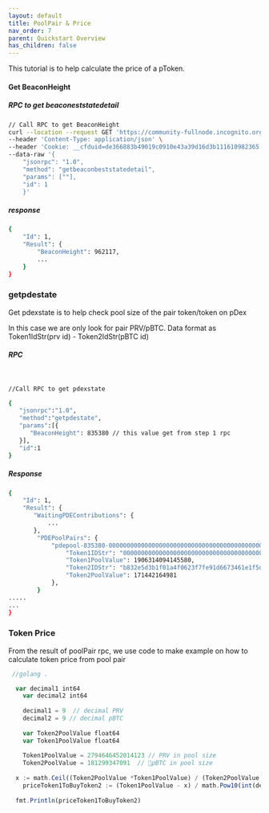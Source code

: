 ```yaml
---
layout: default
title: PoolPair & Price
nav_order: 7
parent: Quickstart Overview
has_children: false
---
```


This tutorial is to help calculate the price of a pToken.

#### Get BeaconHeight

##### RPC to get beaconeststatedetail

```bash
// Call RPC to get BeaconHeight 
curl --location --request GET 'https://community-fullnode.incognito.org/fullnode' \
--header 'Content-Type: application/json' \
--header 'Cookie: __cfduid=de366883b49019c0910e43a39d16d3b111610982365' \
--data-raw '{
    "jsonrpc": "1.0",
    "method": "getbeaconbeststatedetail",
    "params": [""],
    "id": 1
    }'
```

##### response

```bash
{
	"Id": 1,
	"Result": {
        "BeaconHeight": 962117,
        ...
    }
}
```

### getpdestate

Get pdexstate is to help check pool size of the pair token/token on pDex

In this case we are only look for pair PRV/pBTC. Data format as Token1IdStr(prv id) - Token2IdStr(pBTC id)

##### RPC

```bash

 
//Call RPC to get pdexstate 

{
   "jsonrpc":"1.0",
   "method":"getpdestate",
   "params":[{
      "BeaconHeight": 835380 // this value get from step 1 rpc
   }],
   "id":1
}
```

##### Response

```bash
{
    "Id": 1,
    "Result": {
       "WaitingPDEContributions": {
           ...
       },
        "PDEPoolPairs": {
            "pdepool-835380-0000000000000000000000000000000000000000000000000000000000000004-b832e5d3b1f01a4f0623f7fe91d6673461e1f5d37d91fe78c5c2e6183ff39696": {
                "Token1IDStr": "0000000000000000000000000000000000000000000000000000000000000004",
                "Token1PoolValue": 1906314094145580,
                "Token2IDStr": "b832e5d3b1f01a4f0623f7fe91d6673461e1f5d37d91fe78c5c2e6183ff39696",
                "Token2PoolValue": 171442164981
            }, 
        }
.....
...
}
```

### Token Price

From the result of poolPair rpc, we use code to make example on how to calculate token price from pool pair

```javascript
 //golang .

  var decimal1 int64 
	var decimal2 int64 
	
	decimal1 = 9  // decimal PRV
	decimal2 = 9 // decimal pBTC 
	
	var Token2PoolValue float64 
	var Token1PoolValue float64
	
	Token1PoolValue = 2794646452014123 // PRV in pool size 
	Token2PoolValue = 181299347091  // pBTC in pool size 
	
  x := math.Ceil((Token2PoolValue *Token1PoolValue) / (Token2PoolValue + math.Pow10(int(decimal2))))
	priceToken1ToBuyToken2 := (Token1PoolValue - x) / math.Pow10(int(decimal1)) 
		
  fmt.Println(priceToken1ToBuyToken2)
```
